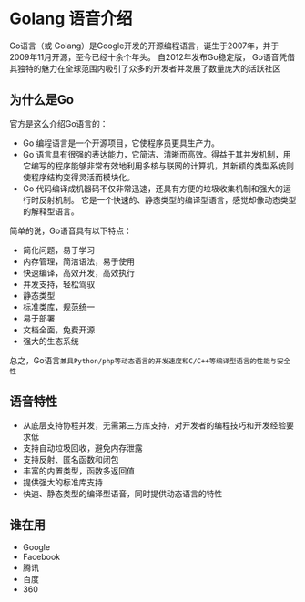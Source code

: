 # Golang 语音介绍
Go语言（或 Golang）是Google开发的开源编程语言，诞生于2007年，并于2009年11月开源，至今已经十余个年头。
自2012年发布Go稳定版， Go语音凭借其独特的魅力在全球范围内吸引了众多的开发者并发展了数量庞大的活跃社区

## 为什么是Go

官方是这么介绍Go语言的：
* Go 编程语言是一个开源项目，它使程序员更具生产力。
* Go 语言具有很强的表达能力，它简洁、清晰而高效。得益于其并发机制，用它编写的程序能够非常有效地利用多核与联网的计算机，其新颖的类型系统则使程序结构变得灵活而模块化。
* Go 代码编译成机器码不仅非常迅速，还具有方便的垃圾收集机制和强大的运行时反射机制。 它是一个快速的、静态类型的编译型语言，感觉却像动态类型的解释型语言。

简单的说，Go语音具有以下特点：
- 简化问题，易于学习
- 内存管理，简洁语法，易于使用
- 快速编译，高效开发，高效执行
- 并发支持，轻松驾驭
- 静态类型
- 标准类库，规范统一
- 易于部署
- 文档全面，免费开源
- 强大的生态系统

总之，Go语言`兼具Python/php等动态语言的开发速度和C/C++等编译型语言的性能与安全性`


## 语音特性
* 从底层支持协程并发，无需第三方库支持，对开发者的编程技巧和开发经验要求低
* 支持自动垃圾回收，避免内存泄露
* 支持反射、匿名函数和闭包
* 丰富的内置类型，函数多返回值
* 提供强大的标准库支持
* 快速、静态类型的编译型语音，同时提供动态语言的特性

## 谁在用
* Google
* Facebook
* 腾讯
* 百度
* 360


